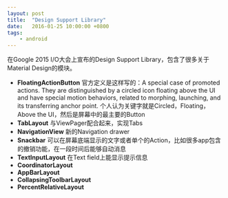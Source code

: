 ```yaml
---
layout: post
title:  "Design Support Library"
date:   2016-01-25 10:00:00 +0800
tags: 
	- android
---
```


在Google 2015 I/O大会上宣布的Design Support Library，包含了很多关于Material Design的模块。

* **FloatingActionButton** 官方定义是这样写的：A special case of promoted actions. They are distinguished by a circled icon floating above the UI and have special motion behaviors, related to morphing, launching, and its transferring anchor point. 个人认为关键字就是Circled，Floating，Above the UI，然后是屏幕中的最主要的Button
* **TabLayout** 与ViewPager配合起来，实现Tabs
* **NavigationView** 新的Navigation drawer
* **Snackbar** 可以在屏幕底端显示的文字或者单个的Action，比如很多app包含的撤销功能，在一段时间后能够自动消息
* **TextInputLayout** 在Text field上能显示提示信息
* **CoordinatorLayout**
* **AppBarLayout**
* **CollapsingToolbarLayout**
* **PercentRelativeLayout**